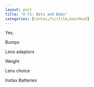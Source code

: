 ```yaml
---
layout: post
title: "X-T1: Bits and Bobs"
categories: [Contax,Fujifilm,GearHead]
---
```

Yes.

Bumps

Lens adaptors

Weight

Lens choice

Instax
Batteries



